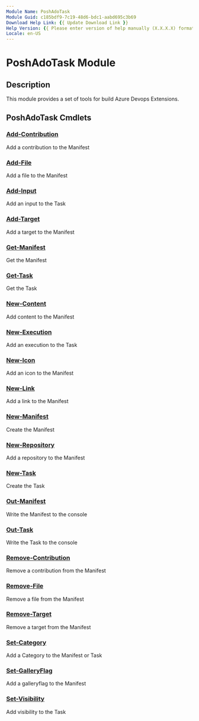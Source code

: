 ```yaml
---
Module Name: PoshAdoTask
Module Guid: c185bdf9-7c19-48d6-bdc1-aabd695c3b69
Download Help Link: {{ Update Download Link }}
Help Version: {{ Please enter version of help manually (X.X.X.X) format }}
Locale: en-US
---
```


# PoshAdoTask Module

## Description

This module provides a set of tools for build Azure Devops Extensions.

## PoshAdoTask Cmdlets

### [Add-Contribution](Add-Contribution.md)

Add a contribution to the Manifest

### [Add-File](Add-File.md)

Add a file to the Manifest

### [Add-Input](Add-Input.md)

Add an input to the Task

### [Add-Target](Add-Target.md)

Add a target to the Manifest

### [Get-Manifest](Get-Manifest.md)

Get the Manifest

### [Get-Task](Get-Task.md)

Get the Task

### [New-Content](New-Content.md)

Add content to the Manifest

### [New-Execution](New-Execution.md)

Add an execution to the Task

### [New-Icon](New-Icon.md)

Add an icon to the Manifest

### [New-Link](New-Link.md)

Add a link to the Manifest

### [New-Manifest](New-Manifest.md)

Create the Manifest

### [New-Repository](New-Repository.md)

Add a repository to the Manifest

### [New-Task](New-Task.md)

Create the Task

### [Out-Manifest](Out-Manifest.md)

Write the Manifest to the console

### [Out-Task](Out-Task.md)

Write the Task to the console

### [Remove-Contribution](Remove-Contribution.md)

Remove a contribution from the Manifest

### [Remove-File](Remove-File.md)

Remove a file from the Manifest

### [Remove-Target](Remove-Target.md)

Remove a target from the Manifest

### [Set-Category](Set-Category.md)

Add a Category to the Manifest or Task

### [Set-GalleryFlag](Set-GalleryFlag.md)

Add a galleryflag to the Manifest

### [Set-Visibility](Set-Visibility.md)

Add visibility to the Task
